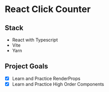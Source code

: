 # React Click Counter

## Stack

-   React with Typescript
-   Vite
-   Yarn

## Project Goals

-   [x] Learn and Practice RenderProps
-   [x] Learn and Practice High Order Components
